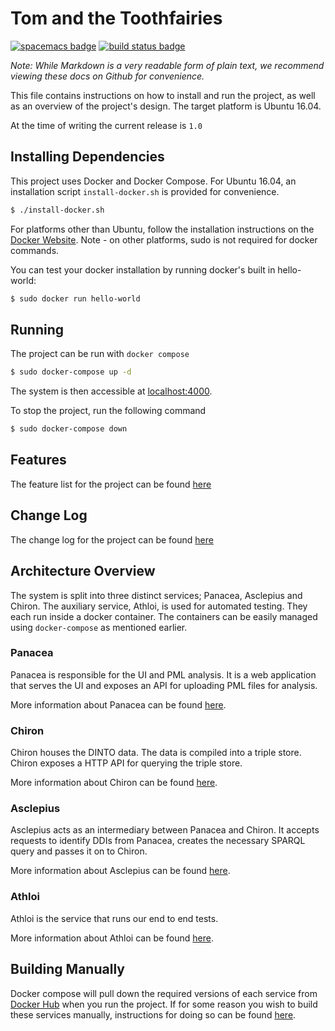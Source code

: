 # Tom and the Toothfairies
[![spacemacs badge]][spacemacs github] [![build status badge]][circle ci]

*Note: While Markdown is a very readable form of plain text, we recommend viewing these docs on Github for convenience.*

This file contains instructions on how to install and run the project, as well
as an overview of the project's design. The target platform is Ubuntu 16.04.

At the time of writing the current release is `1.0`

## Installing Dependencies

This project uses Docker and Docker Compose. For Ubuntu 16.04, an installation
script `install-docker.sh` is provided for convenience.

```bash
$ ./install-docker.sh
```

For platforms other than Ubuntu, follow the installation instructions on
the [Docker Website][install docker ce]. Note - on other platforms, sudo is not
required for docker commands.

You can test your docker installation by running docker's built in hello-world:

```bash
$ sudo docker run hello-world
```

## Running

The project can be run with `docker compose`

```bash
$ sudo docker-compose up -d
```

The system is then accessible at [localhost:4000](http://localhost:4000).

To stop the project, run the following command

```bash
$ sudo docker-compose down
```

## Features

The feature list for the project can be found [here](./doc/FEATURES.md)

## Change Log

The change log for the project can be found [here](./doc/CHANGELOG.md)


## Architecture Overview

The system is split into three distinct services; Panacea, Asclepius and Chiron.
The auxiliary service, Athloi, is used for automated testing.
They each run inside a docker container. The containers can be easily managed
using `docker-compose` as mentioned earlier.

### Panacea

Panacea is responsible for the UI and PML analysis. It is a web application that
serves the UI and exposes an API for uploading PML files for analysis.

More information about Panacea can be found [here](./panacea/README.md).

### Chiron

Chiron houses the DINTO data. The data is compiled into a triple store. Chiron
exposes a HTTP API for querying the triple store.

More information about Chiron can be found [here](./chiron/README.md).

### Asclepius

Asclepius acts as an intermediary between Panacea and Chiron. It accepts
requests to identify DDIs from Panacea, creates the necessary SPARQL query and
passes it on to Chiron.

More information about Asclepius can be found [here](./asclepius/README.md).

### Athloi

Athloi is the service that runs our end to end tests.

More information about Athloi can be found [here](./athloi/README.md).

## Building Manually

Docker compose will pull down the required versions of each service from [Docker
Hub] when you run the project. If for some reason you wish to build these
services manually, instructions for doing so can be
found [here](./doc/BUILDING_MANUALLY.md).



[spacemacs badge]: https://cdn.rawgit.com/syl20bnr/spacemacs/442d025779da2f62fc86c2082703697714db6514/assets/spacemacs-badge.svg
[spacemacs github]: https://github.com/syl20bnr/spacemacs
[build status badge]: https://img.shields.io/circleci/project/github/tom-and-the-toothfairies/pathways/master.svg
[circle ci]: https://circleci.com/gh/tom-and-the-toothfairies/pathways
[install docker ce]: https://www.docker.com/community-edition#/download
[docker hub]:  https://hub.docker.com/u/tomtoothfairies/
